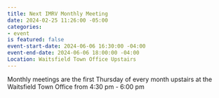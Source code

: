 ```yaml
---
title: Next IMRV Monthly Meeting
date: 2024-02-25 11:26:00 -05:00
categories:
- event
is featured: false
event-start-date: 2024-06-06 16:30:00 -04:00
event-end-date: 2024-06-06 18:00:00 -04:00
Location: Waitsfield Town Office Upstairs
---
```


Monthly meetings are the first Thursday of every month upstairs at the Waitsfield Town Office from 4:30 pm - 6:00 pm 